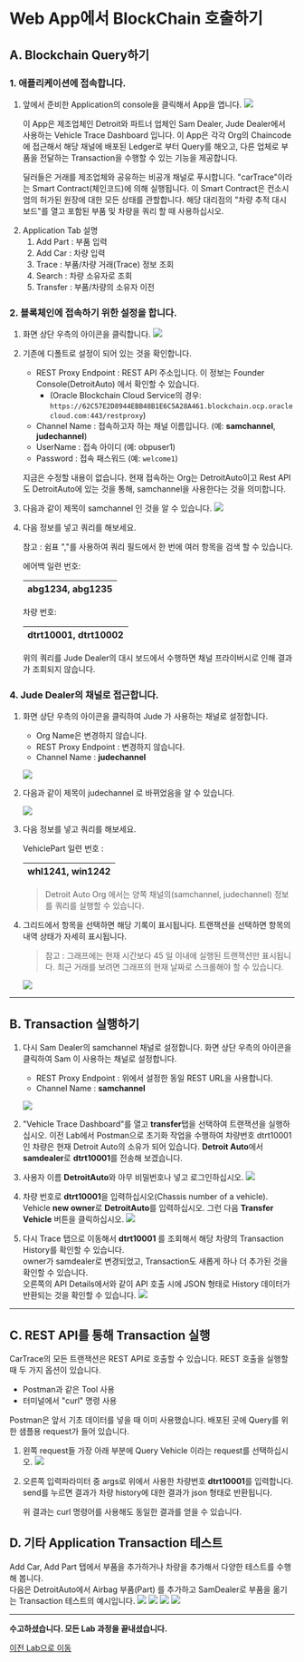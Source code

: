 # Web App에서 BlockChain 호출하기

## A. Blockchain Query하기

### 1. 애플리케이션에 접속합니다.

1) 앞에서 준비한 Application의 console을 클릭해서 App을 엽니다.
![](images/sample_webapp.png)

    이 App은 제조업체인 Detroit와 파트너 업체인 Sam Dealer, Jude Dealer에서 사용하는 Vehicle Trace Dashboard 입니다. 이 App은 각각 Org의 Chaincode에 접근해서 해당 채널에 배포된 Ledger로 부터 Query를 해오고, 다른 업체로 부품을 전달하는 Transaction을 수행할 수 있는 기능을 제공합니다.
  
   딜러들은 거래를 제조업체와 공유하는 비공개 채널로 푸시합니다. "carTrace"이라는 Smart Contract(체인코드)에 의해 실행됩니다. 이 Smart Contract은 컨소시엄의 허가된 원장에 대한 모든 상태를 관할합니다. 해당 대리점의 "차량 추적 대시 보드"를 열고 포함된 부품 및 차량을 쿼리 할 때 사용하십시오.
2. Application Tab 설명
   1. Add Part : 부품 입력
   2. Add Car : 차량 입력
   3. Trace : 부품/차량 거래(Trace) 정보 조회
   4. Search : 차량 소유자로 조회
   5. Transfer : 부품/차량의 소유자 이전
   
### 2. 블록체인에 접속하기 위한 설정을 합니다.

1) 화면 상단 우측의 아이콘을 클릭합니다.
    ![](images/sample_app_setup1.png)

2) 기존에 디폴트로 설정이 되어 있는 것을 확인합니다.
    - REST Proxy Endpoint : REST API 주소입니다. 이 정보는 Founder Console(DetroitAuto) 에서 확인할 수 있습니다. 
        - (Oracle Blockchain Cloud Service의 경우: `https://62C57E2D8944EBB48B1E6C5A28A461.blockchain.ocp.oraclecloud.com:443/restproxy`)
    - Channel Name : 접속하고자 하는 채널 이름입니다. (예: **samchannel**, **judechannel**)
    - UserName : 접속 아이디 (예: obpuser1)
    - Password : 접속 패스워드 (예: `welcome1`)

    지금은 수정할 내용이 없습니다.
    현재 접속하는 Org는 DetroitAuto이고 Rest API도 DetroitAuto에 있는 것을 통해, samchannel을 사용한다는 것을 의미합니다.

3) 다음과 같이 제목이 samchannel 인 것을 알 수 있습니다.
    ![](images/sample_app_setup2.png)

4) 다음 정보를 넣고 쿼리를 해보세요. 

    참고 : 쉼표 ","를 사용하여 쿼리 필드에서 한 번에 여러 항목을 검색 할 수 있습니다.

    에어백 일련 번호:

    | abg1234, abg1235 |
    | -- |

    차량 번호:

    | dtrt10001, dtrt10002 |
    | -- |

    위의 쿼리를 Jude Dealer의 대시 보드에서 수행하면 채널 프라이버시로 인해 결과가 조회되지 않습니다.

### 4. Jude Dealer의 채널로 접근합니다.

1) 화면 상단 우측의 아이콘을 클릭하여 Jude 가 사용하는 채널로 설정합니다.
    - Org Name은 변경하지 않습니다.
    - REST Proxy Endpoint : 변경하지 않습니다.
    - Channel Name : **judechannel**
    
    ![](images/sample_app_setup3.png)


1) 다음과 같이 제목이 judechannel 로 바뀌었음을 알 수 있습니다.

    ![](images/sample_app_setup4.png)

1) 다음 정보를 넣고 쿼리를 해보세요. 
   
    VehiclePart 일련 번호 : 

    | whl1241, win1242 | 
    | -- |

    > Detroit Auto Org 에서는 양쪽 채널의(samchannel, judechannel) 정보를 쿼리를 실행할 수 있습니다.


2) 그리드에서 항목을 선택하면 해당 기록이 표시됩니다. 트랜잭션을 선택하면 항목의 내역 상태가 자세히 표시됩니다.

    > 참고 : 그래프에는 현재 시간보다 45 일 이내에 실행된 트랜잭션만 표시됩니다. 최근 거래를 보려면 그래프의 현재 날짜로 스크롤해야 할 수 있습니다.

    ![](images/sampleapp1.png)

-----

## B. Transaction 실행하기
1. 다시 Sam Dealer의 samchannel 채널로 설정합니다. 화면 상단 우측의 아이콘을 클릭하여 Sam 이 사용하는 채널로 설정합니다.
    - REST Proxy Endpoint : 위에서 설정한 동일 REST URL을 사용합니다.
    - Channel Name : **samchannel**

    ![](images/sample_app_setup5.png)



1. "Vehicle Trace Dashboard"를 열고 **transfer**탭을 선택하여 트랜잭션을 실행하십시오.
   이전 Lab에서 Postman으로 초기화 작업을 수행하여 챠량번호 dtrt10001인 차량은 현재 Detroit Auto의 소유가 되어 있습니다. 
    **Detroit Auto**에서 **samdealer**로 **dtrt10001**를 전송해 보겠습니다.

2. 사용자 이름 **DetroitAuto**와 아무 비밀번호나 넣고 로그인하십시오.
    ![](images/transfer1.png)

3. 차량 번호로 **dtrt10001**을 입력하십시오(Chassis number of a vehicle). 
    Vehicle **new owner**로 **DetroitAuto**를 입력하십시오. 
    그런 다음 **Transfer Vehicle** 버튼을 클릭하십시오.
    ![](images/transfer3.png)

3. 다시 Trace 탭으로 이동해서 **dtrt10001** 를 조회해서 해당 차량의 Transaction History를 확인할 수 있습니다. <br>
   owner가 samdealer로 변경되었고, Transaction도 새롭게 하나 더 추가된 것을 확인할 수 있습니다.<br>
   오른쪽의 API Details에서와 같이 API 호출 시에 JSON 형태로 History 데이터가 반환되는 것을 확인할 수 있습니다.
   ![](images/transfer4.png)


-----

## C. REST API를 통해 Transaction 실행

CarTrace의 모든 트랜잭션은 REST API로 호출할 수 있습니다.
REST 호출을 실행할 때 두 가지 옵션이 있습니다.
- Postman과 같은 Tool 사용
- 터미널에서 "curl" 명령 사용

Postman은 앞서 기초 데이터를 넣을 때 이미 사용했습니다.
배포된 곳에 Query를 위한 샘플용 request가 들어 있습니다.

1. 왼쪽 request들 가장 아래 부분에 Query Vehicle 이라는 request를 선택하십시오.
![](images/postman_queryhistory.png)

1. 오른쪽 입력파라미터 중 args로 위에서 사용한 차량번호 **dtrt10001**를 입력합니다.
    send를 누르면 결과가 차량 history에 대한 결과가 json 형태로 반환됩니다.

    위 결과는 curl 명령어를 사용해도 동일한 결과를 얻을 수 있습니다.

## D. 기타 Application Transaction 테스트
Add Car, Add Part 탭에서 부품을 추가하거나 차량을 추가해서 다양한 테스트를 수행해 봅니다.<br>
다음은 DetroitAuto에서 Airbag 부품(Part) 를 추가하고 SamDealer로 부품을 옮기는 Transaction 테스트의 예시입니다.
    ![](images/partmove1.png)
    ![](images/partmove2.png)
    ![](images/partmove3.png)
    ![](images/partmove4.png)

---
<b>수고하셨습니다. 모든 Lab 과정을 끝내셨습니다.</b>

[이전 Lab으로 이동](README.md)